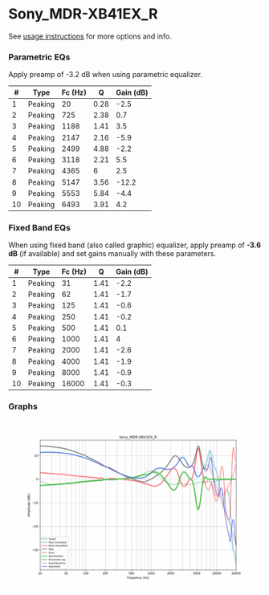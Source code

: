 # Sony_MDR-XB41EX_R
See [usage instructions](https://github.com/jaakkopasanen/AutoEq#usage) for more options and info.

### Parametric EQs
Apply preamp of -3.2 dB when using parametric equalizer.

|   # | Type    |   Fc (Hz) |    Q |   Gain (dB) |
|-----|---------|-----------|------|-------------|
|   1 | Peaking |        20 | 0.28 |        -2.5 |
|   2 | Peaking |       725 | 2.38 |         0.7 |
|   3 | Peaking |      1188 | 1.41 |         3.5 |
|   4 | Peaking |      2147 | 2.16 |        -5.9 |
|   5 | Peaking |      2499 | 4.88 |        -2.2 |
|   6 | Peaking |      3118 | 2.21 |         5.5 |
|   7 | Peaking |      4365 | 6    |         2.5 |
|   8 | Peaking |      5147 | 3.56 |       -12.2 |
|   9 | Peaking |      5553 | 5.84 |        -4.4 |
|  10 | Peaking |      6493 | 3.91 |         4.2 |

### Fixed Band EQs
When using fixed band (also called graphic) equalizer, apply preamp of **-3.6 dB** (if available) and set gains manually with these parameters.

|   # | Type    |   Fc (Hz) |    Q |   Gain (dB) |
|-----|---------|-----------|------|-------------|
|   1 | Peaking |        31 | 1.41 |        -2.2 |
|   2 | Peaking |        62 | 1.41 |        -1.7 |
|   3 | Peaking |       125 | 1.41 |        -0.6 |
|   4 | Peaking |       250 | 1.41 |        -0.2 |
|   5 | Peaking |       500 | 1.41 |         0.1 |
|   6 | Peaking |      1000 | 1.41 |         4   |
|   7 | Peaking |      2000 | 1.41 |        -2.6 |
|   8 | Peaking |      4000 | 1.41 |        -1.9 |
|   9 | Peaking |      8000 | 1.41 |        -0.9 |
|  10 | Peaking |     16000 | 1.41 |        -0.3 |

### Graphs
![](./Sony_MDR-XB41EX_R.png)
